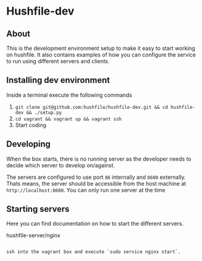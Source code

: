 Hushfile-dev
============

About
-----

This is the development environment setup to make it easy to start working on hushfile.
It also contains examples of how you can configure the service to run using different
servers and clients.

Installing dev environment
--------------------------

Inside a terminal execute the following commands
1. `git clone git@github.com:hushfile/hushfile-dev.git && cd hushfile-dev && ./setup.py`
2. `cd vagrant && vagrant up && vagrant ssh`
3. Start coding

Developing
----------

When the box starts, there is no running server as the developer needs to decide which server to develop on/against.

The servers are configured to use port `86` internally and `8600` externally. Thats means, the server should be accessible from the host machine at `http://localhost:8600`. You can only run
one server at the time

Starting servers
----------------
Here you can find documentation on how to start the different servers.

hushfile-server/nginx
~~~~~~~~~~~~~~~~~~~~~

ssh into the vagrant box and execute `sudo service nginx start`.